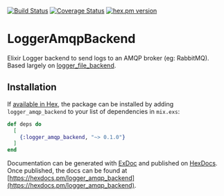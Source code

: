 [![Build Status](https://travis-ci.org/denvera/logger_amqp_backend.svg?branch=master)](https://travis-ci.org/denvera/logger_amqp_backend)
[![Coverage Status](https://coveralls.io/repos/github/denvera/logger_amqp_backend/badge.png?branch=master)](https://coveralls.io/github/denvera/logger_amqp_backend?branch=master)
[![hex.pm version](https://img.shields.io/hexpm/v/logger_amqp_backend.svg?style=flat)](https://hex.pm/packages/logger_file_backend)

# LoggerAmqpBackend

Elixir Logger backend to send logs to an AMQP broker (eg: RabbitMQ). Based largely on [logger_file_backend](https://github.com/onkel-dirtus/logger_file_backend).
## Installation

If [available in Hex](https://hex.pm/docs/publish), the package can be installed
by adding `logger_amqp_backend` to your list of dependencies in `mix.exs`:

```elixir
def deps do
  [
    {:logger_amqp_backend, "~> 0.1.0"}
  ]
end
```

Documentation can be generated with [ExDoc](https://github.com/elixir-lang/ex_doc)
and published on [HexDocs](https://hexdocs.pm). Once published, the docs can
be found at [https://hexdocs.pm/logger_amqp_backend](https://hexdocs.pm/logger_amqp_backend).

